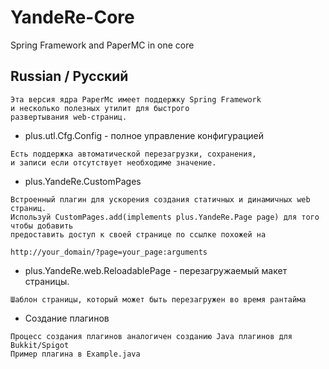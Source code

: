 # YandeRe-Core
Spring Framework and PaperMC in one core
## Russian / Русский
```
Эта версия ядра PaperMc имеет поддержку Spring Framework
и несколько полезных утилит для быстрого
развертывания web-страниц.
```
- plus.utl.Cfg.Config - полное управление конфигурацией
```
Есть поддержка автоматической перезагрузки, сохранения,
и записи если отсутствует необходиме значение.
```
- plus.YandeRe.CustomPages
```
Встроенный плагин для ускорения создания статичных и динамичных web страниц.
Используй CustomPages.add(implements plus.YandeRe.Page page) для того чтобы добавить
предоставить доступ к своей странице по ссылке похожей на

http://your_domain/?page=your_page:arguments
```
- plus.YandeRe.web.ReloadablePage - перезагружаемый макет страницы.
```
Шаблон страницы, который может быть перезагружен во время рантайма
```
- Создание плагинов
```
Процесс создания плагинов аналогичен созданию Java плагинов для Bukkit/Spigot
Пример плагина в Example.java
```
